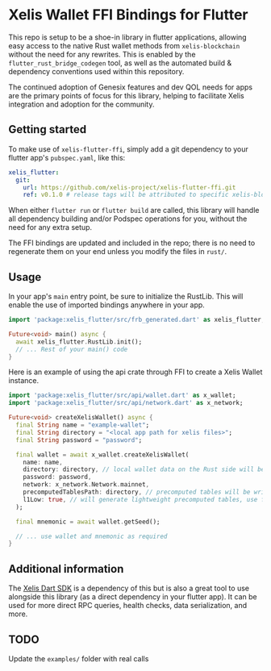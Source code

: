 <!--
This README describes the package. If you publish this package to pub.dev,
this README's contents appear on the landing page for your package.

For information about how to write a good package README, see the guide for
[writing package pages](https://dart.dev/tools/pub/writing-package-pages).

For general information about developing packages, see the Dart guide for
[creating packages](https://dart.dev/guides/libraries/create-packages)
and the Flutter guide for
[developing packages and plugins](https://flutter.dev/to/develop-packages).
-->

# Xelis Wallet FFI Bindings for Flutter
This repo is setup to be a shoe-in library in flutter applications, allowing easy access to the native Rust wallet methods from `xelis-blockchain` without the need for any rewrites. This is enabled by the `flutter_rust_bridge_codegen` tool, as well as the automated build & dependency conventions used within this repository. 

The continued adoption of Genesix features and dev QOL needs for apps are the primary points of focus for this library, helping to facilitate Xelis integration and adoption for the community.

## Getting started
To make use of `xelis-flutter-ffi`, simply add a git dependency to your flutter app's `pubspec.yaml`, like this:

```yaml
xelis_flutter:
  git:
    url: https://github.com/xelis-project/xelis-flutter-ffi.git
    ref: v0.1.0 # release tags will be attributed to specific xelis-blockchain releases going forward
```

When either `flutter run` or `flutter build` are called, this library will handle all dependency building and/or Podspec operations for you, without the need for any extra setup.

The FFI bindings are updated and included in the repo; there is no need to regenerate them on your end unless you modify the files in `rust/`.
## Usage

In your app's `main` entry point, be sure to initialize the RustLib. This will enable the use of imported bindings anywhere in your app.
```dart
import 'package:xelis_flutter/src/frb_generated.dart' as xelis_flutter; // name required if the app uses multiple FFI libraries

Future<void> main() async {
  await xelis_flutter.RustLib.init();
  // ... Rest of your main() code
}
```

Here is an example of using the api crate through FFI to create a Xelis Wallet instance.
```dart
import 'package:xelis_flutter/src/api/wallet.dart' as x_wallet;
import 'package:xelis_flutter/src/api/network.dart' as x_network;

Future<void> createXelisWallet() async {
  final String name = "example-wallet";
  final String directory = "<local app path for xelis files>";
  final String password = "password";

  final wallet = await x_wallet.createXelisWallet(
    name: name,
    directory: directory, // local wallet data on the Rust side will be stored under directory/name/
    password: password,
    network: x_network.Network.mainnet,
    precomputedTablesPath: directory, // precomputed tables will be written to this location
    l1Low: true, // will generate lightweight precomputed tables, use false for full-sized tables
  );

  final mnemonic = await wallet.getSeed();

  // ... use wallet and mnemonic as required
}
```

## Additional information

The [Xelis Dart SDK](https://github.com/xelis-project/xelis-dart-sdk) is a dependency of this but is also a great tool to use alongside this library (as a direct dependency in your flutter app). It can be used for more direct RPC queries, health checks, data serialization, and more.

## TODO

Update the `examples/` folder with real calls
